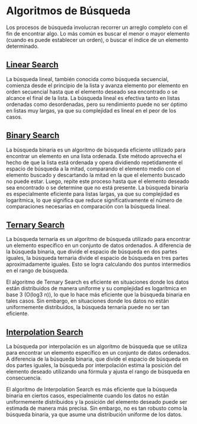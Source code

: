 # Algoritmos de Búsqueda

Los procesos de búsqueda involucran recorrer un arreglo completo con el fin de encontrar algo. Lo más común es buscar el menor o mayor elemento (cuando es puede establecer un orden), o buscar el índice de un elemento determinado.

## [Linear Search](linear-search.ts)

La búsqueda lineal, también conocida como búsqueda secuencial, comienza desde el principio de la lista y avanza elemento por elemento en orden secuencial hasta que el elemento deseado sea encontrado o se alcance el final de la lista. La búsqueda lineal es efectiva tanto en listas ordenadas como desordenadas, pero su rendimiento puede no ser óptimo en listas muy largas, ya que su complejidad es lineal en el peor de los casos.

## [Binary Search](binary-search.ts)

La búsqueda binaria es un algoritmo de búsqueda eficiente utilizado para encontrar un elemento en una lista ordenada. Este método aprovecha el hecho de que la lista está ordenada y opera dividiendo repetidamente el espacio de búsqueda a la mitad, comparando el elemento medio con el elemento buscado y descartando la mitad en la que el elemento buscado no puede estar. Luego, repite este proceso hasta que el elemento deseado sea encontrado o se determine que no está presente. La búsqueda binaria es especialmente eficiente para listas largas, ya que su complejidad es logarítmica, lo que significa que reduce significativamente el número de comparaciones necesarias en comparación con la búsqueda lineal.

## [Ternary Search](ternary-search.ts)

La búsqueda ternaria es un algoritmo de búsqueda utilizado para encontrar un elemento específico en un conjunto de datos ordenados. A diferencia de la búsqueda binaria, que divide el espacio de búsqueda en dos partes iguales, la búsqueda ternaria divide el espacio de búsqueda en tres partes aproximadamente iguales. Esto se logra calculando dos puntos intermedios en el rango de búsqueda.

El algoritmo de Ternary Search es eficiente en situaciones donde los datos están distribuidos de manera uniforme y su complejidad es logarítmica en base 3 (O(log3 n)), lo que lo hace más eficiente que la búsqueda binaria en tales casos. Sin embargo, en situaciones donde los datos no están uniformemente distribuidos, la búsqueda ternaria puede no ser tan eficiente.

## [Interpolation Search](interpolation-search.ts)

La búsqueda por interpolación es un algoritmo de búsqueda que se utiliza para encontrar un elemento específico en un conjunto de datos ordenados. A diferencia de la búsqueda binaria, que divide el espacio de búsqueda en dos partes iguales, la búsqueda por interpolación estima la posición del elemento deseado utilizando una fórmula y ajusta el rango de búsqueda en consecuencia.

El algoritmo de Interpolation Search es más eficiente que la búsqueda binaria en ciertos casos, especialmente cuando los datos no están uniformemente distribuidos y la posición del elemento deseado puede ser estimada de manera más precisa. Sin embargo, no es tan robusto como la búsqueda binaria, ya que asume una distribución uniforme de los datos.